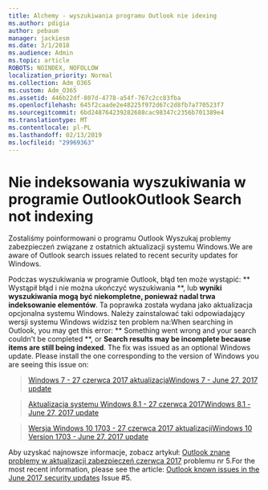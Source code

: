 ```yaml
---
title: Alchemy - wyszukiwania programu Outlook nie idexing
ms.author: pdigia
author: pebaum
manager: jackiesm
ms.date: 3/1/2018
ms.audience: Admin
ms.topic: article
ROBOTS: NOINDEX, NOFOLLOW
localization_priority: Normal
ms.collection: Adm_O365
ms.custom: Adm_O365
ms.assetid: 446b22df-807d-4778-a54f-767c2cc83fba
ms.openlocfilehash: 645f2caade2e48225f972d67c2d8fb7a770523f7
ms.sourcegitcommit: 6bd248764239282688cac98347c2356b701389e4
ms.translationtype: MT
ms.contentlocale: pl-PL
ms.lasthandoff: 02/13/2019
ms.locfileid: "29969363"
---
```

# <a name="outlook-search-not-indexing"></a><span data-ttu-id="ee534-102">Nie indeksowania wyszukiwania w programie Outlook</span><span class="sxs-lookup"><span data-stu-id="ee534-102">Outlook Search not indexing</span></span>

<span data-ttu-id="ee534-103">Zostaliśmy poinformowani o programu Outlook Wyszukaj problemy zabezpieczeń związane z ostatnich aktualizacji systemu Windows.</span><span class="sxs-lookup"><span data-stu-id="ee534-103">We are aware of Outlook search issues related to recent security updates for Windows.</span></span>
  
<span data-ttu-id="ee534-p101">Podczas wyszukiwania w programie Outlook, błąd ten może wystąpić: \*\* Wystąpił błąd i nie można ukończyć wyszukiwania \*\*, lub **wyniki wyszukiwania mogą być niekompletne, ponieważ nadal trwa indeksowanie elementów**. Ta poprawka została wydana jako aktualizacja opcjonalna systemu Windows. Należy zainstalować taki odpowiadający wersji systemu Windows widzisz ten problem na:</span><span class="sxs-lookup"><span data-stu-id="ee534-p101">When searching in Outlook, you may get this error: \*\* Something went wrong and your search couldn't be completed \*\*, or **Search results may be incomplete because items are still being indexed**. The fix was issued as an optional Windows update. Please install the one corresponding to the version of Windows you are seeing this issue on:</span></span> 
  
> [<span data-ttu-id="ee534-107">Windows 7 - 27 czerwca 2017 aktualizacja</span><span class="sxs-lookup"><span data-stu-id="ee534-107">Windows 7 - June 27, 2017 update</span></span>](https://support.microsoft.com/kb/4022168.aspx)
    
> [<span data-ttu-id="ee534-108">Aktualizacja systemu Windows 8.1 - 27 czerwca 2017</span><span class="sxs-lookup"><span data-stu-id="ee534-108">Windows 8.1 - June 27, 2017 update</span></span>](https://support.microsoft.com/kb/4022720.aspx)
    
> [<span data-ttu-id="ee534-109">Wersja Windows 10 1703 - 27 czerwca 2017 aktualizacji</span><span class="sxs-lookup"><span data-stu-id="ee534-109">Windows 10 Version 1703 - June 27, 2017 update</span></span>](https://support.microsoft.com/kb/4022716.aspx)
    
<span data-ttu-id="ee534-110">Aby uzyskać najnowsze informacje, zobacz artykuł: [Outlook znane problemy w aktualizacji zabezpieczeń czerwca 2017](https://support.office.com/article/Outlook-known-issues-in-the-June-2017-security-updates-3F6DBFFD-8505-492D-B19F-B3B89369ED9B.aspx) problemu nr 5.</span><span class="sxs-lookup"><span data-stu-id="ee534-110">For the most recent information, please see the article: [Outlook known issues in the June 2017 security updates](https://support.office.com/article/Outlook-known-issues-in-the-June-2017-security-updates-3F6DBFFD-8505-492D-B19F-B3B89369ED9B.aspx) Issue #5.</span></span> 
  

